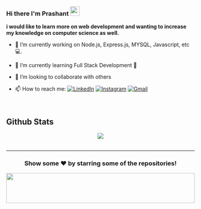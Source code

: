 ### Hi there I'm Prashant  <img src="https://media.giphy.com/media/hvRJCLFzcasrR4ia7z/giphy.gif" width="25px">
   **i would like to learn more on web development and wanting to increase my knowledge on computer science as well.**



- 🔭 I’m currently working on  Node.js, Express.js, MYSQL, Javascript, etc 💻.
- 🌱 I’m currently learning Full Stack Development 🚀
- 👯 I’m looking to collaborate with others  

-  📫 How to reach me: [![LinkedIn](https://img.shields.io/badge/-Prashant_Kumar-2867B2?style=flat&logo=Linkedin&logoColor=white)](https://www.linkedin.com/in/prashant-kumar-160bba132/)
[![Instagram](https://img.shields.io/badge/prash.ant_kumar_-833ab4?style=flat&logo=Instagram&logoColor=white)](https://www.instagram.com/prash.ant_kumar/)
[![Gmail](https://img.shields.io/badge/-Prashant_kumar-DB4437?style=flat&logo=Gmail&logoColor=white)](mailto:pksingh706586@gmail.com)

<br/>  

## Github Stats  
<div align="center"><img src="https://github-readme-stats.vercel.app/api?username=pksingh128&show_icons=true&count_private=true" align="center" /></div>  

<br/> 
<div align="center">

***
### Show some ❤️ by starring some of the repositories!
  <img height="80" alt=" " width="100%"  src="https://raw.githubusercontent.com/BrunnerLivio/brunnerlivio/master/images/marquee.svg" />


